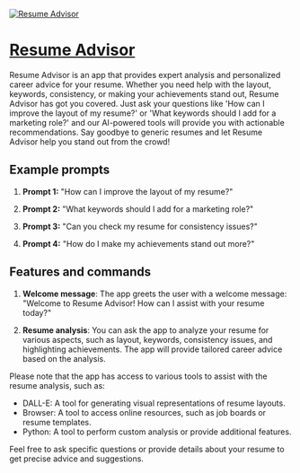[![Resume Advisor](https://files.oaiusercontent.com/file-smcKZH4p3M1wDgVesg4iuNtV?se=2123-10-17T16%3A45%3A10Z&sp=r&sv=2021-08-06&sr=b&rscc=max-age%3D31536000%2C%20immutable&rscd=attachment%3B%20filename%3Db01554ba-8e67-48ae-adb0-61768c1a1a25.png&sig=KWcldg1%2BtU3QAXPh8lpmaZvSuGziTySv8EyGYtA9JM8%3D)](https://chat.openai.com/g/g-JBvtsuSf8-resume-advisor)

# [Resume Advisor](https://chat.openai.com/g/g-JBvtsuSf8-resume-advisor)

Resume Advisor is an app that provides expert analysis and personalized career advice for your resume. Whether you need help with the layout, keywords, consistency, or making your achievements stand out, Resume Advisor has got you covered. Just ask your questions like 'How can I improve the layout of my resume?' or 'What keywords should I add for a marketing role?' and our AI-powered tools will provide you with actionable recommendations. Say goodbye to generic resumes and let Resume Advisor help you stand out from the crowd!

## Example prompts

1. **Prompt 1:** "How can I improve the layout of my resume?"

2. **Prompt 2:** "What keywords should I add for a marketing role?"

3. **Prompt 3:** "Can you check my resume for consistency issues?"

4. **Prompt 4:** "How do I make my achievements stand out more?"

## Features and commands

1. **Welcome message**: The app greets the user with a welcome message: "Welcome to Resume Advisor! How can I assist with your resume today?"

2. **Resume analysis**: You can ask the app to analyze your resume for various aspects, such as layout, keywords, consistency issues, and highlighting achievements. The app will provide tailored career advice based on the analysis.

Please note that the app has access to various tools to assist with the resume analysis, such as:
- DALL-E: A tool for generating visual representations of resume layouts.
- Browser: A tool to access online resources, such as job boards or resume templates.
- Python: A tool to perform custom analysis or provide additional features.

Feel free to ask specific questions or provide details about your resume to get precise advice and suggestions.